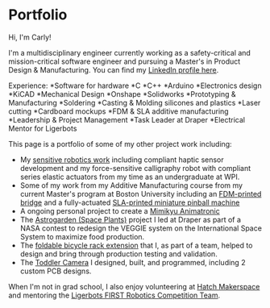 # Portfolio

Hi, I'm Carly!

I'm a multidisciplinary engineer currently working as a safety-critical and mission-critical software engineer and pursuing a Master's in Product Design & Manufacturing. You can find my [LinkedIn profile here](https://www.linkedin.com/in/carlybuchanan/).

Experience:
*Software for hardware 
    *C
    *C++
    *Arduino
*Electronics design
    *KiCAD
*Mechanical Design
    *Onshape
    *Solidworks
*Prototyping & Manufacturing
    *Soldering
    *Casting & Molding silicones and plastics
    *Laser cutting
    *Cardboard mockups
    *FDM & SLA additive manufacturing
*Leadership & Project Management
    *Task Leader at Draper
    *Electrical Mentor for Ligerbots

This page is a portfolio of some of my other project work including:
- My [sensitive robotics work](Tactile%20Robotics/README.md) including compliant haptic sensor development and my force-sensitive calligraphy robot with compliant series elastic actuators from my time as an undergraduate at WPI.
- Some of my work from my Additive Manufacturing course from my current Master's program at Boston University including an [FDM-printed bridge](FDM%20Bridge/README.md) and a fully-actuated [SLA-printed miniature pinball machine](SLA%20Pinball/README.md)
- A ongoing personal project to create a [Mimikyu Animatronic](Mimikyu%20Animatronic/README.md)
- The [Astrogarden (Space Plants)](Space%20Plants/README.md) project I led at Draper as part of a NASA contest to redesign the VEGGIE system on the International Space System to maximize food production.
- The [foldable bicycle rack extension](Compact%20Bike%20Rack/README.md) that I, as part of a team, helped to design and bring through production testing and validation.
- The [Toddler Camera]() I designed, built, and programmed, including 2 custom PCB designs.


When I'm not in grad school, I also enjoy volunteering at [Hatch Makerspace]() and mentoring the [Ligerbots FIRST Robotics Competition Team]().
